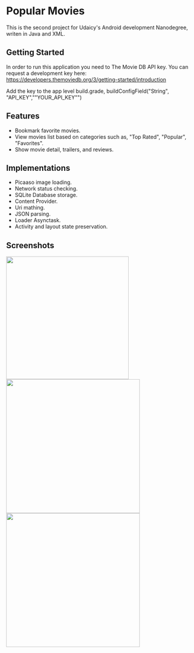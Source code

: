 # Popular Movies
This is the second project for Udaicy's Android development Nanodegree, writen in Java and XML.

## Getting Started
In order to run this application you need to The Movie DB API key. You can request a development key here:
https://developers.themoviedb.org/3/getting-started/introduction

Add the key to the app level build.grade, buildConfigField("String", "API_KEY","\"YOUR_API_KEY\"")

## Features
- Bookmark favorite movies.
- View movies list based on categories such as, "Top Rated", "Popular", "Favorites".
- Show movie detail, trailers, and reviews.

## Implementations
- Picaaso image loading.
- Network status checking.
- SQLite Database storage.
- Content Provider.
- Uri mathing.
- JSON parsing.
- Loader Asynctask.
- Activity and layout state preservation.


## Screenshots 

<img src="https://user-images.githubusercontent.com/20021751/38431148-2b07019a-3978-11e8-94c4-eb944b5bce60.png" width="330">

<img src="https://user-images.githubusercontent.com/20021751/38431467-27ec8b46-3979-11e8-87ff-67567f3775bd.png" width="360">

<img src="https://user-images.githubusercontent.com/20021751/38431561-7aef7290-3979-11e8-90ca-4a3f01405f6f.png" width="360">

